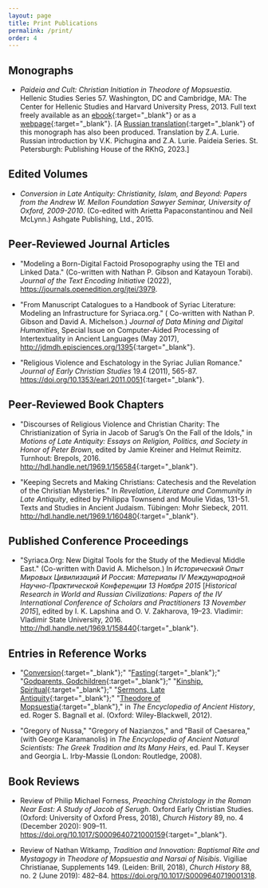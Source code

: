 ```yaml
---
layout: page
title: Print Publications
permalink: /print/
order: 4
---
```


## Monographs
 - _Paideia and Cult: Christian Initiation in Theodore of Mopsuestia_. Hellenic Studies Series 57. 
 Washington, DC and Cambridge, MA: The Center for Hellenic Studies and Harvard University Press, 2013. 
 Full text freely available as an 
 [ebook](https://chs.harvard.edu/read/schwartz-daniel-l-paideia-and-cult-christian-initiation-in-theodore-of-mopsuestia/){:target="_blank"}
 or as a [webpage](https://chs.harvard.edu/chapter/acknowledgments-24/){:target="_blank"}. [A 
 [Russian translation](https://chs.harvard.edu/book/пайдейя-и-культ-христианская-инициац/){:target="_blank"} of this monograph 
 has also been produced. Translation by Z.A. Lurie. Russian introduction by V.K. Pichugina and Z.A. Lurie. Paideia Series. St. Petersburgh: 
 Publishing House of the RKhG, 2023.]
 


## Edited Volumes
 - _Conversion in Late Antiquity: Christianity, Islam, and Beyond: Papers from the Andrew W. Mellon Foundation Sawyer Seminar, University of Oxford, 2009-2010_. 
 (Co-edited with Arietta Papaconstantinou and Neil McLynn.) Ashgate Publishing, Ltd., 2015.


## Peer-Reviewed Journal Articles
 - "Modeling a Born-Digital Factoid Prosopography using the TEI and Linked Data." (Co-written with Nathan P. Gibson and Katayoun Torabi). 
 _Journal of the Text Encoding Initiative_ (2022), <https://journals.openedition.org/jtei/3979>.
 
 - "From Manuscript Catalogues to a Handbook of Syriac Literature: Modeling an Infrastructure for Syriaca.org." (
 Co-written with Nathan P. Gibson and David A. Michelson.) _Journal of Data Mining and Digital Humanities_, 
 Special Issue on Computer-Aided Processing of Intertextuality in Ancient Languages (May 2017), <http://jdmdh.episciences.org/1395>{:target="_blank"}.
 
 - "Religious Violence and Eschatology in the Syriac Julian Romance." _Journal of Early Christian Studies_ 19.4 
 (2011), 565-87. <https://doi.org/10.1353/earl.2011.0051>{:target="_blank"}.


## Peer-Reviewed Book Chapters
 - "Discourses of Religious Violence and Christian Charity: The Christianization of Syria in Jacob of Sarug’s On the Fall of the Idols," 
 in _Motions of Late Antiquity: Essays on Religion, Politics, and Society in Honor of Peter Brown_, edited by Jamie Kreiner and Helmut Reimitz. 
 Turnhout: Brepols, 2016. <http://hdl.handle.net/1969.1/156584>{:target="_blank"}.
 
 - "Keeping Secrets and Making Christians: Catechesis and the Revelation of the Christian Mysteries." In _Revelation, Literature 
 and Community in Late Antiquity_, edited by Philippa Townsend and Moulie Vidas, 131-51. Texts and Studies in Ancient Judaism. 
 Tübingen: Mohr Siebeck, 2011. <http://hdl.handle.net/1969.1/160480>{:target="_blank"}.


## Published Conference Proceedings
 - "Syriaca.Org: New Digital Tools for the Study of the Medieval Middle East." (Co-written with David A. Michelson.) 
 In _Исторический Опыт Мировых Цивилизаций И Россия: Материалы IV Международной Научно-Практической Конференции 13 Ноября 2015_ 
 [_Historical Research in World and Russian Civilizations: Papers of the IV International Conference of Scholars and Practitioners 13 November 2015_], 
 edited by I. K. Lapshina and O. V. Zakharova, 19–23. Vladimir: Vladimir State University, 2016. <http://hdl.handle.net/1969.1/158440>{:target="_blank"}.

## Entries in Reference Works
 - "[Conversion](https://doi.org/10.1002/9781444338386.wbeah12055){:target="_blank"};" 
 "[Fasting](https://doi.org/10.1002/9781444338386.wbeah22112){:target="_blank"};" 
 "[Godparents, Godchildren](https://doi.org/10.1002/9781444338386.wbeah22133){:target="_blank"};"
 "[Kinship, Spiritual](https://doi.org/10.1002/9781444338386.wbeah22177){:target="_blank"};" 
 "[Sermons, Late Antiquity](https://doi.org/10.1002/9781444338386.wbeah12189){:target="_blank"};"
 "[Theodore of Mopsuestia](https://doi.org/10.1002/9781444338386.wbeah12204){:target="_blank"}," 
 in _The Encyclopedia of Ancient History_, ed. Roger S. Bagnall et al. (Oxford: Wiley-Blackwell, 2012).

 - "Gregory of Nussa," "Gregory of Nazianzos," and "Basil of Caesarea," (with George Karamanolis) in _The Encyclopedia of Ancient Natural Scientists: 
 The Greek Tradition and Its Many Heirs_, ed. Paul T. Keyser and Georgia L. Irby-Massie (London: Routledge, 2008).

## Book Reviews
 
 - Review of Philip Michael Forness, _Preaching Christology in the Roman Near East: A Study of Jacob of Serugh_. 
 Oxford Early Christian Studies. (Oxford: University of Oxford Press, 2018), _Church History_ 89, no. 4 (December 2020): 
 909–11. <https://doi.org/10.1017/S0009640721000159>{:target="_blank"}.

- Review of Nathan Witkamp, _Tradition and Innovation: Baptismal Rite and Mystagogy in Theodore of Mopsuestia and Narsai of Nisibis_. 
 Vigiliae Christianae, Supplements 149. (Leiden: Brill, 2018), _Church History_ 88, no. 2 (June 2019): 
 482–84. <https://doi.org/10.1017/S0009640719001318>.






[jekyll-organization]: https://github.com/jekyll
